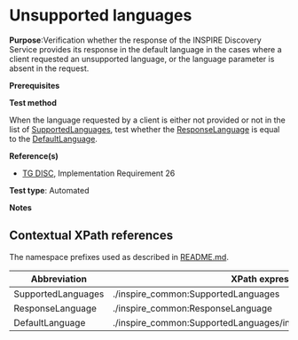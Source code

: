 # Unsupported languages

**Purpose**:Verification whether the response of the INSPIRE Discovery Service provides its response in the default language in the cases where a client requested an unsupported language, or the language parameter is absent in the request.

**Prerequisites**


**Test method**

When the language requested by a client is either not provided or not in the list of [SupportedLanguages](#SupportedLanguages), test whether the [ResponseLanguage](#ResponseLanguage) is equal to the [DefaultLanguage](#DefaultLanguage).

**Reference(s)**

* [TG DISC](README.md#ref_TG_DISC), Implementation Requirement 26

**Test type**: Automated

**Notes**

## Contextual XPath references

The namespace prefixes used as described in [README.md](README.md#namespaces).

Abbreviation                                               |  XPath expression
---------------------------------------------------------- | -------------------------------------------------------------------------
<a name="SupportedLanguages"></a> SupportedLanguages  | ./inspire_common:SupportedLanguages
<a name="ResponseLanguage"></a> ResponseLanguage  | ./inspire_common:ResponseLanguage
<a name="DefaultLanguage"></a> DefaultLanguage  | ./inspire_common:SupportedLanguages/inspire_common:DefaultLanguage
